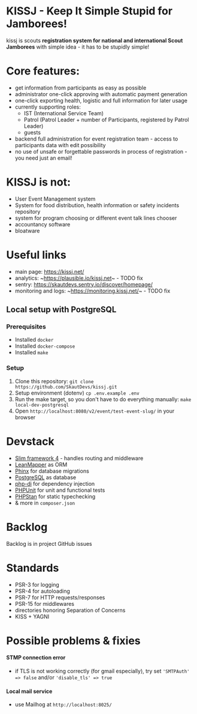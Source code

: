 # KISSJ - Keep It Simple Stupid for Jamborees!

kissj is scouts **registration system for national and international Scout Jamborees** with simple idea - it has to be stupidly simple!


# Core features: 

- get information from participants as easy as possible
- administrator one-click approving with automatic payment generation
- one-click exporting health, logistic and full information for later usage
- currently supporting roles: 
   - IST (International Service Team)
   - Patrol (Patrol Leader + number of Participants, registered by Patrol Leader)
   - guests
- backend full administration for event registration team - access to participants data with edit possibility
- no use of unsafe or forgettable passwords in process of registration - you need just an email!


# KISSJ is not: 

- User Event Management system
- System for food distribution, health information or safety incidents repository
- system for program choosing or different event talk lines chooser
- accountancy software
- bloatware

# Useful links

 - main page: https://kissj.net/
 - analytics: ~https://plausible.io/kissj.net~ - TODO fix
 - sentry: https://skautdevs.sentry.io/discover/homepage/
 - monitoring and logs: ~https://monitoring.kissj.net/~ - TODO fix

## Local setup with PostgreSQL

### Prerequisites

- Installed `docker`
- Installed `docker-compose`
- Installed `make`

### Setup

1. Clone this repository: `git clone https://github.com/SkautDevs/kissj.git`
2. Setup environment (dotenv) `cp .env.example .env`
3. Run the make target, so you don't have to do everything manually: `make local-dev-postgresql`
4. Open `http://localhost:8080/v2/event/test-event-slug/` in your browser


# Devstack

- [Slim framework 4](https://www.slimframework.com/) - handles routing and middleware
- [LeanMapper](http://leanmapper.com/) as ORM
- [Phinx](https://phpunit.de/) for database migrations
- [PostgreSQL](https://www.postgresql.org/) as database
- [php-di](https://php-di.org/) for dependency injection
- [PHPUnit](https://phpunit.de/) for unit and functional tests
- [PHPStan](https://phpstan.org/) for static typechecking
- & more in `composer.json`


# Backlog

Backlog is in project GitHub issues


# Standards

- PSR-3 for logging
- PSR-4 for autoloading
- PSR-7 for HTTP requests/responses
- PSR-15 for middlewares
- directories honoring Separation of Concerns
- KISS + YAGNI


# Possible problems & fixies

#### STMP connection error

 - if TLS is not working correctly (for gmail especially), try set `'SMTPAuth' => false` and/or `'disable_tls' => true`

#### Local mail service

 - use Mailhog at `http://localhost:8025/`
